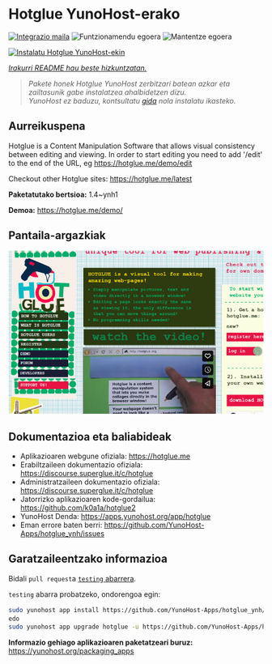 <!--
Ohart ongi: README hau automatikoki sortu da <https://github.com/YunoHost/apps/tree/master/tools/readme_generator>ri esker
EZ editatu eskuz.
-->

# Hotglue YunoHost-erako

[![Integrazio maila](https://dash.yunohost.org/integration/hotglue.svg)](https://ci-apps.yunohost.org/ci/apps/hotglue/) ![Funtzionamendu egoera](https://ci-apps.yunohost.org/ci/badges/hotglue.status.svg) ![Mantentze egoera](https://ci-apps.yunohost.org/ci/badges/hotglue.maintain.svg)

[![Instalatu Hotglue YunoHost-ekin](https://install-app.yunohost.org/install-with-yunohost.svg)](https://install-app.yunohost.org/?app=hotglue)

*[Irakurri README hau beste hizkuntzatan.](./ALL_README.md)*

> *Pakete honek Hotglue YunoHost zerbitzari batean azkar eta zailtasunik gabe instalatzea ahalbidetzen dizu.*  
> *YunoHost ez baduzu, kontsultatu [gida](https://yunohost.org/install) nola instalatu ikasteko.*

## Aurreikuspena

Hotglue is a Content Manipulation Software that allows visual consistency between editing and viewing.
In order to start editing you need to add '/edit' to the end of the URL, eg https://hotglue.me/demo/edit

Checkout other Hotglue sites: https://hotglue.me/latest



**Paketatutako bertsioa:** 1.4~ynh1

**Demoa:** <https://hotglue.me/demo/>

## Pantaila-argazkiak

![Hotglue(r)en pantaila-argazkia](./doc/screenshots/example.jpg)

## Dokumentazioa eta baliabideak

- Aplikazioaren webgune ofiziala: <https://hotglue.me>
- Erabiltzaileen dokumentazio ofiziala: <https://discourse.superglue.it/c/hotglue>
- Administratzaileen dokumentazio ofiziala: <https://discourse.superglue.it/c/hotglue>
- Jatorrizko aplikazioaren kode-gordailua: <https://github.com/k0a1a/hotglue2>
- YunoHost Denda: <https://apps.yunohost.org/app/hotglue>
- Eman errore baten berri: <https://github.com/YunoHost-Apps/hotglue_ynh/issues>

## Garatzaileentzako informazioa

Bidali `pull request`a [`testing` abarrera](https://github.com/YunoHost-Apps/hotglue_ynh/tree/testing).

`testing` abarra probatzeko, ondorengoa egin:

```bash
sudo yunohost app install https://github.com/YunoHost-Apps/hotglue_ynh/tree/testing --debug
edo
sudo yunohost app upgrade hotglue -u https://github.com/YunoHost-Apps/hotglue_ynh/tree/testing --debug
```

**Informazio gehiago aplikazioaren paketatzeari buruz:** <https://yunohost.org/packaging_apps>
